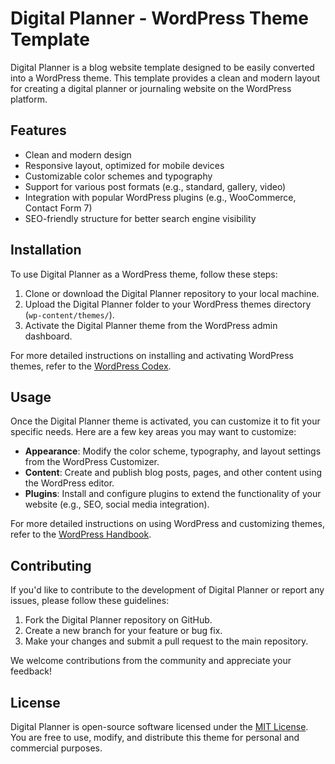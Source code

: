 # Digital Planner - WordPress Theme Template

Digital Planner is a blog website template designed to be easily converted into a WordPress theme. This template provides a clean and modern layout for creating a digital planner or journaling website on the WordPress platform.

## Features

- Clean and modern design
- Responsive layout, optimized for mobile devices
- Customizable color schemes and typography
- Support for various post formats (e.g., standard, gallery, video)
- Integration with popular WordPress plugins (e.g., WooCommerce, Contact Form 7)
- SEO-friendly structure for better search engine visibility

## Installation

To use Digital Planner as a WordPress theme, follow these steps:

1. Clone or download the Digital Planner repository to your local machine.
2. Upload the Digital Planner folder to your WordPress themes directory (`wp-content/themes/`).
3. Activate the Digital Planner theme from the WordPress admin dashboard.

For more detailed instructions on installing and activating WordPress themes, refer to the [WordPress Codex](https://codex.wordpress.org/Using_Themes).

## Usage

Once the Digital Planner theme is activated, you can customize it to fit your specific needs. Here are a few key areas you may want to customize:

- **Appearance**: Modify the color scheme, typography, and layout settings from the WordPress Customizer.
- **Content**: Create and publish blog posts, pages, and other content using the WordPress editor.
- **Plugins**: Install and configure plugins to extend the functionality of your website (e.g., SEO, social media integration).

For more detailed instructions on using WordPress and customizing themes, refer to the [WordPress Handbook](https://wordpress.org/support/article/wordpress-help/).

## Contributing

If you'd like to contribute to the development of Digital Planner or report any issues, please follow these guidelines:

1. Fork the Digital Planner repository on GitHub.
2. Create a new branch for your feature or bug fix.
3. Make your changes and submit a pull request to the main repository.

We welcome contributions from the community and appreciate your feedback!

## License

Digital Planner is open-source software licensed under the [MIT License](LICENSE). You are free to use, modify, and distribute this theme for personal and commercial purposes.

